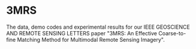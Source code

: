 # 3MRS

The data, demo codes and experimental results for our IEEE GEOSCIENCE AND REMOTE SENSING LETTERS paper "3MRS: An Effective Coarse-to-fine Matching Method for Multimodal Remote Sensing Imagery".
